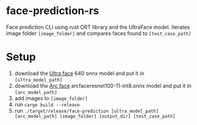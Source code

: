 # face-prediction-rs
Face prediction CLI using rust ORT library and the UltraFace model. Iterates image folder `[image_folder]` and compares faces found to `[test_case_path]`

# Setup
1. download the [Ultra face](https://github.com/onnx/models/tree/main/vision/body_analysis/ultraface) 640 onnx model and put it in `[ultra_model_path]`
1. download the [Arc face](https://github.com/onnx/models/tree/main/vision/body_analysis/arcface/model) arcfaceresnet100-11-int8.onnx model and put it in `[arc_model_path]`
2. add images to `[image_folder]`
3. run `cargo build --release`
4. run `./target/release/face-prediction [ultra_model_path] [arc_model_path] [image_folder] [output_dir] [test_case_path]`
